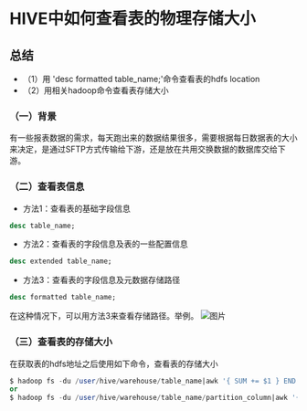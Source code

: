 #  HIVE中如何查看表的物理存储大小

## 总结
+ （1）用 'desc formatted table_name;'命令查看表的hdfs location
+ （2）用相关hadoop命令查看表存储大小

### （一）背景
有一些报表数据的需求，每天跑出来的数据结果很多，需要根据每日数据表的大小来决定，是通过SFTP方式传输给下游，还是放在共用交换数据的数据库交给下游。

### （二）查看表信息
+ 方法1：查看表的基础字段信息
```sql
desc table_name;
```
+ 方法2：查看表的字段信息及表的一些配置信息
```sql
desc extended table_name;
```
+ 方法3：查看表的字段信息及元数据存储路径
```sql
desc formatted table_name;
```
在这种情况下，可以用方法3来查看存储路径。举例。
![图片](查看表详细信息.jpg)

### （三）查看表的存储大小
在获取表的hdfs地址之后使用如下命令，查看表的存储大小
```sql
$ hadoop fs -du /user/hive/warehouse/table_name|awk '{ SUM += $1 } END { print SUM/(1024*1024*1024)}'
or
$ hadoop fs -du /user/hive/warehouse/table_name/partition_column|awk '{ SUM += $1 } END { print SUM/(1024*1024*1024)}'
```